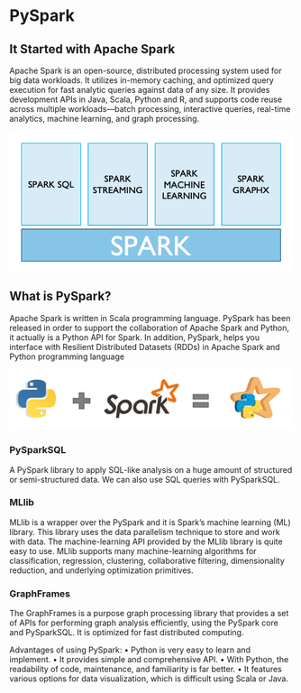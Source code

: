 # PySpark

## It Started with Apache Spark 

Apache Spark is an open-source, distributed processing system used for big data workloads. It utilizes in-memory caching, and optimized query execution for fast analytic queries against data of any size. It provides development APIs in Java, Scala, Python and R, and supports code reuse across multiple workloads—batch processing, interactive queries, real-time analytics, machine learning, and graph processing. 

![spark](assets/template_0.png)

## What is PySpark?

Apache Spark is written in Scala programming language. PySpark has been released in order to support the collaboration of Apache Spark and Python, it actually is a Python API for Spark. In addition, PySpark, helps you interface with Resilient Distributed Datasets (RDDs) in Apache Spark and Python programming language

![python + spark](assets/template_1.png)

### PySparkSQL
A PySpark library to apply SQL-like analysis on a huge amount of structured or semi-structured data. We can also use SQL queries with PySparkSQL.

### MLlib
MLlib is a wrapper over the PySpark and it is Spark’s machine learning (ML) library. This library uses the data parallelism technique to store and work with data. The machine-learning API provided by the MLlib library is quite easy to use. MLlib supports many machine-learning algorithms for classification, regression, clustering, collaborative filtering, dimensionality reduction, and underlying optimization primitives.

### GraphFrames
The GraphFrames is a purpose graph processing library that provides a set of APIs for performing graph analysis efficiently, using the PySpark core and PySparkSQL. It is optimized for fast distributed computing. 

Advantages of using PySpark: 
• Python is very easy to learn and implement. 
• It provides simple and comprehensive API. 
• With Python, the readability of code, maintenance, and familiarity is far better. 
• It features various options for data visualization, which is difficult using Scala or Java.  

